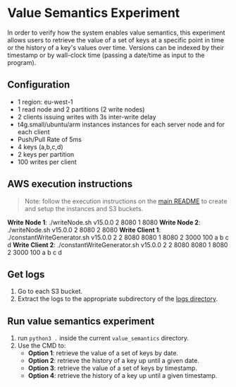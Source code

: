 # Value Semantics Experiment
In order to verify how the system enables value semantics, this experiment allows users to retrieve the value of a set of keys at a specific point in time or the history of a key's values over time. Versions can be indexed by their timestamp or by wall-clock time (passing a date/time as input to the program).

## Configuration
- 1 region: eu-west-1
- 1 read node and 2 partitions (2 write nodes)
- 2 clients issuing writes with 3s inter-write delay
- t4g.small/ubuntu/arm instances instances for each server node and for each client
- Push/Pull Rate of 5ms
- 4 keys (a,b,c,d)
- 2 keys per partition
- 100 writes per client

## AWS execution instructions
> Note: follow the execution instructions on the [main README](../README.md) to create and setup the instances and S3 buckets.

**Write Node 1**: ./writeNode.sh v15.0.0 2 8080 1 8080 <readIp>
**Write Node 2**: ./writeNode.sh v15.0.0 2 8080 2 8080 <readIp>
**Write Client 1**: ./constantWriteGenerator.sh v15.0.0 2 2 8080 <readIp> 8080 <writeIp1> 1 8080 <writeIp2> 2 3000 100 a b c d
**Write Client 2**: ./constantWriteGenerator.sh v15.0.0 2 2 8080 <readIp> 8080 <writeIp1> 1 8080 <writeIp2> 2 3000 100 a b c d

## Get logs
1. Go to each S3 bucket.
2. Extract the logs to the appropriate subdirectory of the [logs directory](./logs/).

## Run value semantics experiment
1. run `python3 .` inside the current `value_semantics` directory.
2. Use the CMD to:
    - **Option 1**: retrieve the value of a set of keys by date.
    - **Option 2**: retrieve the history of a key up until a given date.
    - **Option 3**: retrieve the value of a set of keys by timestamp.
    - **Option 4**: retrieve the history of a key up until a given timestamp.
